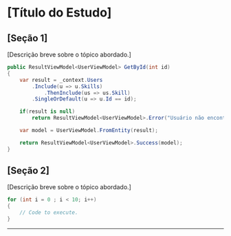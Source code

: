 ﻿# [Título do Estudo]

## [Seção 1]

[Descrição breve sobre o tópico abordado.]

```csharp
public ResultViewModel<UserViewModel> GetById(int id)
{
    var result = _context.Users
        .Include(u => u.Skills)
            .ThenInclude(us => us.Skill)
        .SingleOrDefault(u => u.Id == id);

    if(result is null)
        return ResultViewModel<UserViewModel>.Error("Usuário não encontrado");

    var model = UserViewModel.FromEntity(result);

    return ResultViewModel<UserViewModel>.Success(model);
}
```
## [Seção 2]

[Descrição breve sobre o tópico abordado.]


```csharp
for (int i = 0 ; i < 10; i++)
{
    // Code to execute.
}
```
---
